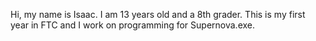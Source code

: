 Hi, my name is Isaac. I am 13 years old and a 8th grader. 
This is my first year in FTC and I work on programming for Supernova.exe.